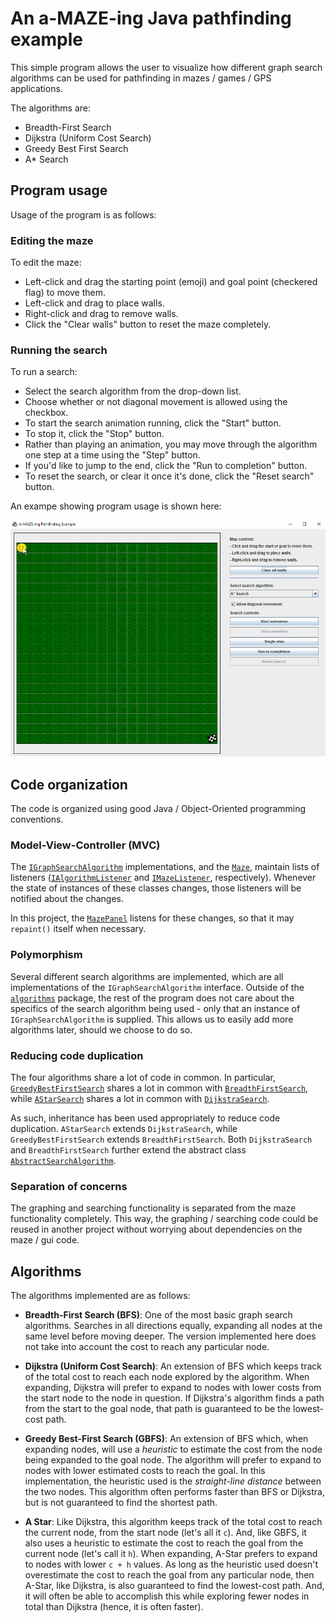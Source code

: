 # An a-MAZE-ing Java pathfinding example

This simple program allows the user to visualize how different graph search algorithms can be used for pathfinding in mazes / games / GPS applications.

The algorithms are:
- Breadth-First Search
- Dijkstra (Uniform Cost Search)
- Greedy Best First Search
- A* Search


## Program usage
Usage of the program is as follows:

### Editing the maze
To edit the maze:
- Left-click and drag the starting point (emoji) and goal point (checkered flag) to move them.
- Left-click and drag to place walls.
- Right-click and drag to remove walls.
- Click the "Clear walls" button to reset the maze completely.

### Running the search
To run a search:
- Select the search algorithm from the drop-down list.
- Choose whether or not diagonal movement is allowed using the checkbox.
- To start the search animation running, click the "Start" button.
- To stop it, click the "Stop" button.
- Rather than playing an animation, you may move through the algorithm one step at a time using the "Step" button.
- If you'd like to jump to the end, click the "Run to completion" button.
- To reset the search, or clear it once it's done, click the "Reset search" button.

An exampe showing program usage is shown here:

![](./spec/running-example.gif)


## Code organization
The code is organized using good Java / Object-Oriented programming conventions.

### Model-View-Controller (MVC)
The [`IGraphSearchAlgorithm`](./src/ictgradschool/amazeing/algorithms/IGraphSearchAlgorithm.java) implementations, and the [`Maze`](./src/ictgradschool/amazeing/maze/Maze.java),  maintain lists of listeners ([`IAlgorithmListener`](./src/ictgradschool/amazeing/algorithms/IAlgorithmListener.java) and [`IMazeListener`](./src/ictgradschool/amazeing/maze/IMazeListener.java), respectively). Whenever the state of instances of these classes changes, those listeners will be notified about the changes.

In this project, the [`MazePanel`](./src/ictgradschool/amazeing/gui/MazePanel.java) listens for these changes, so that it may `repaint()` itself when necessary.

### Polymorphism
Several different search algorithms are implemented, which are all implementations of the `IGraphSearchAlgorithm` interface. Outside of the [`algorithms`](./src/ictgradschool/amazeing/algorithms) package, the rest of the program does not care about the specifics of the search algorithm being used - only that an instance of `IGraphSearchAlgorithm` is supplied. This allows us to easily add more algorithms later, should we choose to do so.

### Reducing code duplication
The four algorithms share a lot of code in common. In particular, [`GreedyBestFirstSearch`](./src/ictgradschool/amazeing/algorithms/GreedyBestFirstSearch.java) shares a lot in common with [`BreadthFirstSearch`](./src/ictgradschool/amazeing/algorithms/BreadthFirstSearch.java), while [`AStarSearch`](./src/ictgradschool/amazeing/algorithms/AStarSearch.java) shares a lot in common with [`DijkstraSearch`](./src/ictgradschool/amazeing/algorithms/DijkstraSearch.java).

As such, inheritance has been used appropriately to reduce code duplication. `AStarSearch` extends `DijkstraSearch`, while `GreedyBestFirstSearch` extends `BreadthFirstSearch`. Both `DijkstraSearch` and `BreadthFirstSearch` further extend the abstract class [`AbstractSearchAlgorithm`](./src/ictgradschool/amazeing/algorithms/AbstractSearchAlgorithm.java).

### Separation of concerns
The graphing and searching functionality is separated from the maze functionality completely. This way, the graphing / searching code could be reused in another project without worrying about dependencies on the maze / gui code.


## Algorithms
The algorithms implemented are as follows:

- **Breadth-First Search (BFS)**: One of the most basic graph search algorithms. Searches in all directions equally, expanding all nodes at the same level before moving deeper. The version implemented here does not take into account the cost to reach any particular node.

- **Dijkstra (Uniform Cost Search)**: An extension of BFS which keeps track of the total cost to reach each node explored by the algorithm. When expanding, Dijkstra will prefer to expand to nodes with lower costs from the start node to the node in question. If Dijkstra's algorithm finds a path from the start to the goal node, that path is guaranteed to be the lowest-cost path.

- **Greedy Best-First Search (GBFS)**: An extension of BFS which, when expanding nodes, will use a *heuristic* to estimate the cost from the node being expanded to the goal node. The algorithm will prefer to expand to nodes with lower estimated costs to reach the goal. In this implementation, the heuristic used is the *straight-line distance* between the two nodes. This algorithm often performs faster than BFS or Dijkstra, but is not guaranteed to find the shortest path.

- **A Star**: Like Dijkstra, this algorithm keeps track of the total cost to reach the current node, from the start node (let's all it `c`). And, like GBFS, it also uses a heuristic to estimate the cost to reach the goal from the current node (let's call it `h`). When expanding, A-Star prefers to expand to nodes with lower `c + h` values. As long as the heuristic used doesn't overestimate the cost to reach the goal from any particular node, then A-Star, like Dijkstra, is also guaranteed to find the lowest-cost path. And, it will often be able to accomplish this while exploring fewer nodes in total than Dijkstra (hence, it is often faster).
